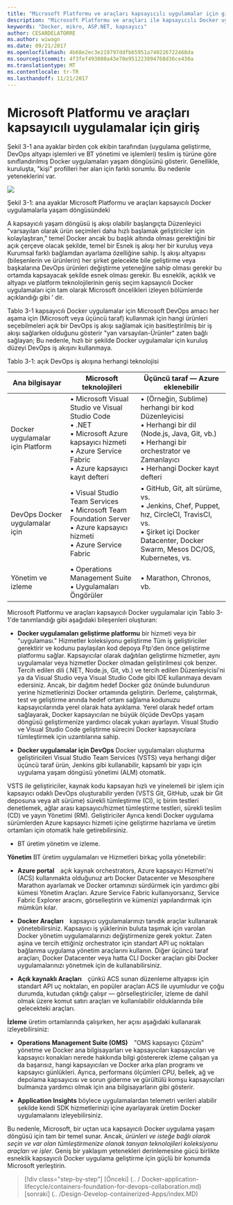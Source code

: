 ```yaml
---
title: "Microsoft Platformu ve araçları kapsayıcılı uygulamalar için giriş"
description: "Microsoft Platformu ve araçları ile kapsayıcılı Docker uygulama yaşam döngüsü"
keywords: "Docker, mikro, ASP.NET, kapsayıcı"
author: CESARDELATORRE
ms.author: wiwagn
ms.date: 09/21/2017
ms.openlocfilehash: 4b68e2ec3e219797ddfb65951a740226722468da
ms.sourcegitcommit: 4f3fef493080a43e70e951223894768d36ce430a
ms.translationtype: MT
ms.contentlocale: tr-TR
ms.lasthandoff: 11/21/2017
---
```

# <a name="introduction-to-the-microsoft-platform-and-tools-for-containerized-apps"></a>Microsoft Platformu ve araçları kapsayıcılı uygulamalar için giriş


Şekil 3-1 ana ayaklar birden çok ekibin tarafından (uygulama geliştirme, DevOps altyapı işlemleri ve BT yönetimi ve işlemleri) teslim iş türüne göre sınıflandırılmış Docker uygulamaları yaşam döngüsünü gösterir. Genellikle, kuruluşta, "kişi" profilleri her alan için farklı sorumlu. Bu nedenle yeteneklerini var.

![](./media/image1.png)

Şekil 3-1: ana ayaklar Microsoft Platformu ve araçları kapsayıcılı Docker uygulamalarla yaşam döngüsündeki

A kapsayıcılı yaşam döngüsü iş akışı olabilir başlangıçta Düzenleyici "varsayılan olarak ürün seçimleri daha hızlı başlamak geliştiriciler için kolaylaştıran," temel Docker ancak bu başlık altında olması gerektiğini bir açık çerçeve olacak şekilde, temel bir Esnek iş akışı her bir kuruluş veya Kurumsal farklı bağlamdan ayarlama özelliğine sahip. İş akışı altyapısı (bileşenlerin ve ürünlerin) her şirket gelecekte bile geliştirme veya başkalarına DevOps ürünleri değiştirme yeteneğine sahip olması gerekir bu ortamda kapsayacak şekilde esnek olması gerekir. Bu esneklik, açıklık ve altyapı ve platform teknolojilerinin geniş seçim kapsayıcılı Docker uygulamaları için tam olarak Microsoft öncelikleri izleyen bölümlerde açıklandığı gibi ' dir.

Tablo 3-1 kapsayıcılı Docker uygulamalar için Microsoft DevOps amacı her aşama için (Microsoft veya üçüncü taraf) kullanmak için hangi ürünleri seçebilmeleri açık bir DevOps iş akışı sağlamak için basitleştirilmiş bir iş akışı sağlarken olduğunu gösterir "yan varsayılan-Ürünler" zaten bağlı sağlayan; Bu nedenle, hızlı bir şekilde Docker uygulamalar için kuruluş düzeyi DevOps iş akışını kullanmaya.

Tablo 3-1: açık DevOps iş akışına herhangi teknolojisi

| Ana bilgisayar | Microsoft teknolojileri | Üçüncü taraf — Azure eklenebilir |
| ---------------------------| ----------------------------------------------------| --------------------------------------------------------------------------------|
| Docker uygulamalar için Platform   | • Microsoft Visual Studio ve Visual Studio Code<br /> • .NET<br /> • Microsoft Azure kapsayıcı hizmeti<br /> • Azure Service Fabric<br /> • Azure kapsayıcı kayıt defteri<br /> | • (Örneğin, Sublime) herhangi bir kod Düzenleyicisi<br /> • Herhangi bir dil (Node.js, Java, Git, vb.)<br /> • Herhangi bir orchestrator ve Zamanlayıcı<br /> • Herhangi Docker kayıt defteri<br /> |
| DevOps Docker uygulamalar için     | • Visual Studio Team Services<br /> • Microsoft Team Foundation Server<br /> • Azure kapsayıcı hizmeti<br /> • Azure Service Fabric<br /> | • GitHub, Git, alt sürüme, vs.<br /> • Jenkins, Chef, Puppet, hız, CircleCI, TravisCI, vs.<br /> • Şirket içi Docker Datacenter, Docker Swarm, Mesos DC/OS, Kubernetes, vs.<br /> |
| Yönetim ve izleme  | • Operations Management Suite<br /> • Uygulamaları Öngörüler<br /> | • Marathon, Chronos, vb.<br />

Microsoft Platformu ve araçları kapsayıcılı Docker uygulamalar için Tablo 3-1'de tanımlandığı gibi aşağıdaki bileşenleri oluşturan:

-   **Docker uygulamaları geliştirme platformu** bir hizmeti veya bir "uygulaması." Hizmetler koleksiyonu geliştirme Tüm iş geliştiriciler gerektirir ve kodunu paylaşılan kod depoya Ftp'den önce geliştirme platformu sağlar. Kapsayıcılar olarak dağıtılan geliştirme hizmetler, aynı uygulamalar veya hizmetler Docker olmadan geliştirilmesi çok benzer. Tercih edilen dili (.NET, Node.js, Git, vb.) ve tercih edilen Düzenleyicisi'ni ya da Visual Studio veya Visual Studio Code gibi IDE kullanmaya devam edersiniz. Ancak, bir dağıtım hedef Docker göz önünde bulundurun yerine hizmetlerinizi Docker ortamında geliştirin. Derleme, çalıştırmak, test ve geliştirme anında hedef ortam sağlama kodunuzu kapsayıcılarında yerel olarak hata ayıklama. Yerel olarak hedef ortam sağlayarak, Docker kapsayıcıları ne büyük ölçüde DevOps yaşam döngüsü geliştirmenize yardımcı olacak yukarı ayarlayın. Visual Studio ve Visual Studio Code geliştirme sürecini Docker kapsayıcılara tümleştirmek için uzantılarına sahip.

-   **Docker uygulamalar için DevOps** Docker uygulamaları oluşturma geliştiricileri Visual Studio Team Services (VSTS) veya herhangi diğer üçüncü taraf ürün, Jenkins gibi kullanabilir, kapsamlı bir yapı için uygulama yaşam döngüsü yönetimi (ALM) otomatik.

VSTS ile geliştiriciler, kaynak kodu kapsayan hızlı ve yinelemeli bir işlem için kapsayıcı odaklı DevOps oluşturabilir yerden (VSTS Git, GitHub, uzak bir Git deposuna veya alt sürüme) sürekli tümleştirme (CI), iç birim testleri denetlemek, ağlar arası kapsayıcı/hizmet tümleştirme testleri, sürekli teslim (CD) ve yayın Yönetimi (RM). Geliştiriciler Ayrıca kendi Docker uygulama sürümlerden Azure kapsayıcı hizmeti içine geliştirme hazırlama ve üretim ortamları için otomatik hale getirebilirsiniz.

-   BT üretim yönetim ve izleme.

**Yönetim** BT üretim uygulamaları ve Hizmetleri birkaç yolla yönetebilir:

-   **Azure portal** açık kaynak orchestrators, Azure kapsayıcı Hizmeti'ni (ACS) kullanmakta olduğunuz artı Docker Datacenter ve Mesosphere Marathon ayarlamak ve Docker ortamınızı sürdürmek için yardımcı gibi kümesi Yönetim Araçları. Azure Service Fabric kullanıyorsanız, Service Fabric Explorer aracını, görselleştirin ve kümenizi yapılandırmak için mümkün kılar.

-   **Docker Araçları** kapsayıcı uygulamalarınızı tanıdık araçlar kullanarak yönetebilirsiniz. Kapsayıcı iş yüklerinin buluta taşımak için varolan Docker yönetim uygulamalarınızı değiştirmenize gerek yoktur. Zaten aşina ve tercih ettiğiniz orchestrator için standart API uç noktaları bağlanma uygulama yönetim araçlarını kullanın. Diğer üçüncü taraf araçları, Docker Datacenter veya hatta CLI Docker araçları gibi Docker uygulamalarınızı yönetmek için de kullanabilirsiniz.

-   **Açık kaynaklı Araçları** çünkü ACS sunan düzenleme altyapısı için standart API uç noktaları, en popüler araçları ACS ile uyumludur ve çoğu durumda, kutudan çıktığı çalışır — görselleştiriciler, izleme de dahil olmak üzere komut satırı araçları ve kullanılabilir olduklarında bile gelecekteki araçları.

**İzleme** üretim ortamlarında çalışırken, her açısı aşağıdaki kullanarak izleyebilirsiniz:

-   **Operations Management Suite (OMS)** "OMS kapsayıcı Çözüm" yönetme ve Docker ana bilgisayarları ve kapsayıcıları kapsayıcıları ve kapsayıcı konakları nerede hakkında bilgi göstererek izleme çalışan ya da başarısız, hangi kapsayıcıları ve Docker arka plan programı ve kapsayıcı günlükleri. Ayrıca, performans ölçümleri CPU, bellek, ağ ve depolama kapsayıcısı ve sorun giderme ve gürültülü komşu kapsayıcıları bulmanıza yardımcı olmak için ana bilgisayarların gibi gösterir.

-   **Application Insights** böylece uygulamalardan telemetri verileri alabilir şekilde kendi SDK hizmetlerinizi içine ayarlayarak üretim Docker uygulamalarını izleyebilirsiniz.

Bu nedenle, Microsoft, bir uçtan uca kapsayıcılı Docker uygulama yaşam döngüsü için tam bir temel sunar. Ancak, *ürünleri ve isteğe bağlı olarak seçin ve var olan tümleştirmenize olanak tanıyan teknolojileri koleksiyonu araçları ve işler*. Geniş bir yaklaşım yetenekleri derinlemesine gücü birlikte esneklik kapsayıcılı Docker uygulama geliştirme için güçlü bir konumda Microsoft yerleştirin.

>[!div class="step-by-step"]
[Önceki] (.. / Docker-application-lifecycle/containers-foundation-for-devops-collaboration.md) [sonraki] (.. /Design-Develop-containerized-Apps/index.MD)

